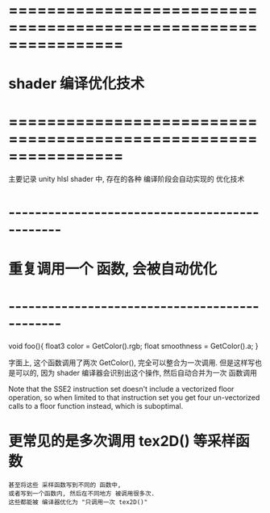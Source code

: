# ================================================================ #
#            shader 编译优化技术
# ================================================================ #
主要记录 unity hlsl shader 中, 存在的各种 编译阶段会自动实现的 优化技术




# ---------------------------------------------- #
#     重复调用一个 函数, 会被自动优化
# ---------------------------------------------- #

void foo(){
    float3 color      = GetColor().rgb;
    float  smoothness = GetColor().a;
}

字面上, 这个函数调用了两次 GetColor(), 完全可以整合为一次调用.
但是这样写也是可以的, 因为 shader 编译器会识别出这个操作, 然后自动合并为一次 函数调用

Note that the SSE2 instruction set doesn't include a vectorized floor operation, 
so when limited to that instruction set you get four un-vectorized calls to a 
floor function instead, which is suboptimal.


# 更常见的是多次调用 tex2D() 等采样函数
    甚至将这些 采样函数写到不同的 函数中,
    或者写到一个函数内, 然后在不同地方 被调用很多次.
    这些都能被 编译器优化为 "只调用一次 tex2D()"



    













